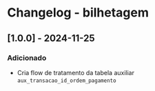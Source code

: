 # Changelog - bilhetagem

## [1.0.0] - 2024-11-25

### Adicionado

- Cria flow de tratamento da tabela auxiliar `aux_transacao_id_ordem_pagamento`